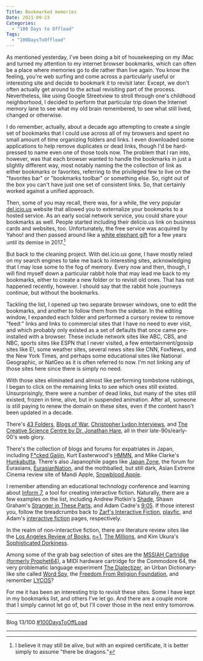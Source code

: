 ```yaml
---
Title: Bookmarked memories
Date: 2021-09-23
Categories: 
  - "100 Days to Offload"
Tags: 
  - "100DaysToOffload"
---
```


As mentioned yesterday, I've been doing a bit of housekeeping on my iMac and turned my attention to my internet browser bookmarks, which can often be a place where memories go to die rather than live again. You know the feeling, you're web surfing and come across a particularly useful or interesting site and decide to bookmark it to revisit later. Except, we don't often actually get around to the actual revisiting part of the process. Nevertheless, like using Google Streetview to stroll through one's childhood neighborhood, I decided to perform that particular trip down the Internet memory lane to see what my old brain remembered, to see what still lived, changed or otherwise.

I do remember, actually, about a decade ago attempting to create a single set of bookmarks that I could use across all of my browsers and spent no small amount of time organizing folders and links. I even downloaded some applications to help remove duplicates or dead links, though I'd be hard-pressed to name even one of those tools now. The problem that I ran into, however, was that each browser wanted to handle the bookmarks in just a slightly different way, most notably naming the the collection of link as either bookmarks or favorites, referring to the privileged few to live on the "favorites bar" or "bookmarks toolbar" or something else. So, right out of the box you can't have just one set of consistent links. So, that certainly worked against a unified approach.

Then, some of you may recall, there was, for a while, the very popular [del.icio.us](https://en.wikipedia.org/wiki/Delicious_(website)) website that allowed you to externalize your bookmarks to a hosted service. As an early social network service, you could share your bookmarks as well. People started including their delicio.us link on business cards and websites, too. Unfortunately, the free service was acquired by Yahoo! and then passed around like a [white elephant gift](https://en.wikipedia.org/wiki/White_elephant_gift_exchange) for a few years until its demise in 2017.[^1]

But back to the cleaning project. With del.icio.us gone, I have mostly relied on my search engines to take me back to interesting sites, acknowledging that I may lose some to the fog of memory. Every now and then, though, I will find myself down a particular rabbit hole that may lead me back to my bookmarks, either to create a new folder or to revisit old ones. That has not happened recently, however. I should say that the rabbit hole journeys continue, but without the bookmarks.

Tackling the list, I opened up two separate browser windows, one to edit the bookmarks, and another to follow them from the sidebar. In the editing window, I expanded each folder and performed a cursory review to remove "feed:" links and links to commercial sites that I have no need to ever visit, and which probably only existed as a set of defaults that once came pre-installed with a browser. These include network sites like ABC, CBS, and NBC, sports sites like ESPN that I never visited, a few entertainment/gossip sites like E!, some weather sites, several news sites like CNN, FoxNews, and the New York Times, and perhaps some educational sites like National Geographic, or NatGeo as it is often referred to now. I'm not linking any of those sites here since there is simply no need.

With those sites eliminated and almost like performing tombstone rubbings, I began to click on the remaining links to see which ones still existed. Unsurprisingly, there were a number of dead links, but many of the sites still existed, frozen in time, alive, but in suspended animation. After all, someone is still paying to renew the domain on these sites, even if the content hasn't been updated in a decade.

There's [43 Folders](http://www.43folders.com/), [Blogs of War](https://blogsofwar.com/), [Christopher Lydon Interviews](http://blogs.harvard.edu/lydondev/), and [The Creative Science Centre by Dr. Jonathan Hare](http://www.creative-science.org.uk/main.html), all in their late-90s/early-00's web glory.

There's the collection of blogs and forums for expatriates in Japan, including [F*cked Gaijin](https://www.fuckedgaijin.com/forums/), Kurt Easterwood's [HMMN](http://www.easterwood.org/hmmn/), and Mike Clarke's [Hunkabutta](http://hunkabutta.com). There's also Japanophile pages like [Japan Zone](https://www.japan-zone.com), the forum for Eurasians, [EurasianNation](https://eurasiannation.proboards.com), and the mothballed, but still dark, Asian Extreme Cinema review site of Mandi Apple, [Snowblood Apple](http://www.mandiapple.com/snowblood/index2.htm).

I remember attending an educational technology conference and learning about [Inform 7](http://inform7.com/), a tool for creating interactive fiction. Naturally, there are a few examples on the list, including Andrew Plotkin's [Shade](https://eblong.com/zarf/zweb/shade/), Shawn Graham's [Stranger in These Parts](https://playfic.com/games/shawn_graham/stranger-in-these-parts---v01), and Adam Cadre's [9:05](http://adamcadre.ac/if/905.html). If those interest you, follow the breadcrumbs back to [Zarf's Interactive Fiction](https://eblong.com/zarf/if.html), [playfic](https://playfic.com), and Adam's [interactive fiction](http://adamcadre.ac/if.html) pages, respectively.

In the realm of non-interactive fiction, there are literature review sites like the [Los Angeles Review of Books](https://lareviewofbooks.org/), [n+1](https://nplusonemag.com/), [The Millions](https://themillions.com), and Kim Ukura's [Sophisticated Dorkiness](https://sophisticateddorkiness.com).

Among some of the grab bag selection of sites are the [MSSIAH Cartridge (formerly Prophet64)](https://www.mssiah.com/), a MIDI hardware cartridge for the Commodore 64, the very problematic language experiment [The Dialectizer](http://rinkworks.com/dialect/dialectp.cgi?dialect=redneck&url=http%3A%2F%2Fmicro.magnet.fsu.edu%2Fprimer%2Fmuseum%2Fhooke.html), an Urban Dictionary-like site called [Word Spy](https://wordspy.com/), the [Freedom From Religion Foundation](https://ffrf.org/), and remember [LYCOS](https://www.lycos.com)?

For me it has been an interesting trip to revisit these sites. Some I have kept in my bookmarks list, and others I've let go. And there are a couple more that I simply cannot let go of, but I'll cover those in the next entry tomorrow.

***
Blog 13/100 [#100DaysToOffLoad](https://100daystooffload.com)

***
[^1]: I believe it may still be alive, but with an expired certificate, it is better simply to assume "there be dragons."